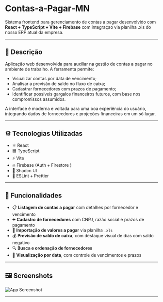 # Contas‑a‑Pagar‑MN

Sistema frontend para gerenciamento de contas a pagar desenvolvido com **React + TypeScript + Vite + Firebase** com integraçao via planilha .xls do nosso ERP atual da empresa.

---

## 🧠 Descrição

Aplicação web desenvolvida para auxiliar na gestão de contas a pagar no ambiente de trabalho. A ferramenta permite:

- Visualizar contas por data de vencimento;
- Analisar a previsão de saldo no fluxo de caixa;
- Cadastrar fornecedores com prazos de pagamento;
- Identificar possíveis gargalos financeiros futuros, com base nos compromissos assumidos.

A interface é moderna e voltada para uma boa experiência do usuário, integrando dados de fornecedores e projeções financeiras em um só lugar.

---

## ⚙️ Tecnologias Utilizadas

- ⚛️ React  
- 🟦 TypeScript  
- ⚡ Vite  
- 🔥 Firebase (Auth + Firestore )  
- 🎨 Shadcn UI  
- 🧹 ESLint + Prettier  

---

## 🚀 Funcionalidades

- 📋 **Listagem de contas a pagar** com detalhes por fornecedor e vencimento
- ➕ **Cadastro de fornecedores** com CNPJ, razão social e prazos de pagamento
- 📁 **Importação de valores a pagar** via planilha `.xls`
- 💰 **Previsão de saldo de caixa**, com destaque visual de dias com saldo negativo
- 🔍 **Busca e ordenação de fornecedores**
- 📆 **Visualização por data**, com controle de vencimentos e prazos

---

## 🖼️ Screenshots

![App Screenshot](https://res.cloudinary.com/dofu14mb0/image/upload/v1753468489/PROJETO_CONTA_PAGAR_MN_hal5iz.png)

---
